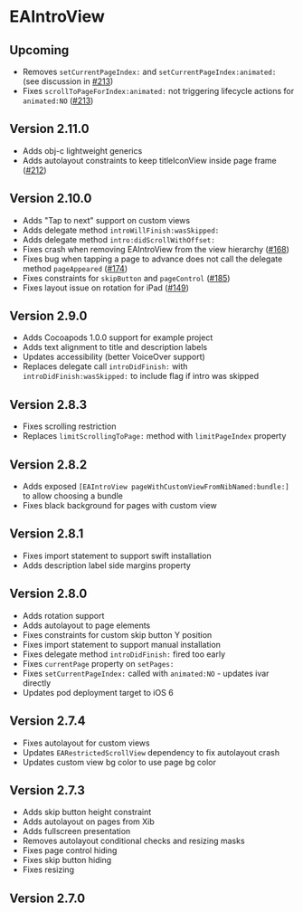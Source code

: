 # EAIntroView

## Upcoming

* Removes `setCurrentPageIndex:` and `setCurrentPageIndex:animated:` (see discussion in [#213](https://github.com/ealeksandrov/EAIntroView/issues/213))
* Fixes `scrollToPageForIndex:animated:` not triggering lifecycle actions for `animated:NO` ([#213](https://github.com/ealeksandrov/EAIntroView/issues/213))

## Version 2.11.0

* Adds obj-c lightweight generics
* Adds autolayout constraints to keep titleIconView inside page frame ([#212](https://github.com/ealeksandrov/EAIntroView/issues/212))

## Version 2.10.0

* Adds "Tap to next" support on custom views
* Adds delegate method `introWillFinish:wasSkipped:`
* Adds delegate method `intro:didScrollWithOffset:`
* Fixes crash when removing EAIntroView from the view hierarchy ([#168](https://github.com/ealeksandrov/EAIntroView/issues/168))
* Fixes bug when tapping a page to advance does not call the delegate method `pageAppeared` ([#174](https://github.com/ealeksandrov/EAIntroView/issues/174))
* Fixes constraints for `skipButton` and `pageControl` ([#185](https://github.com/ealeksandrov/EAIntroView/issues/185))
* Fixes layout issue on rotation for iPad ([#149](https://github.com/ealeksandrov/EAIntroView/issues/149))

## Version 2.9.0

* Adds Cocoapods 1.0.0 support for example project
* Adds text alignment to title and description labels
* Updates accessibility (better VoiceOver support)
* Replaces delegate call `introDidFinish:` with `introDidFinish:wasSkipped:` to include flag if intro was skipped

## Version 2.8.3

* Fixes scrolling restriction
* Replaces `limitScrollingToPage:` method with `limitPageIndex` property

## Version 2.8.2

* Adds exposed `[EAIntroView pageWithCustomViewFromNibNamed:bundle:]` to allow choosing a bundle
* Fixes black background for pages with custom view

## Version 2.8.1

* Fixes import statement to support swift installation
* Adds description label side margins property

## Version 2.8.0

* Adds rotation support
* Adds autolayout to page elements
* Fixes constraints for custom skip button Y position
* Fixes import statement to support manual installation
* Fixes delegate method `introDidFinish:` fired too early
* Fixes `currentPage` property on `setPages:`
* Fixes `setCurrentPageIndex:` called with `animated:NO` - updates ivar directly
* Updates pod deployment target to iOS 6

## Version 2.7.4

* Fixes autolayout for custom views
* Updates `EARestrictedScrollView` dependency to fix autolayout crash
* Updates custom view bg color to use page bg color

## Version 2.7.3

* Adds skip button height constraint
* Adds autolayout on pages from Xib
* Adds fullscreen presentation
* Removes autolayout conditional checks and resizing masks
* Fixes page control hiding
* Fixes skip button hiding
* Fixes resizing

## Version 2.7.0
